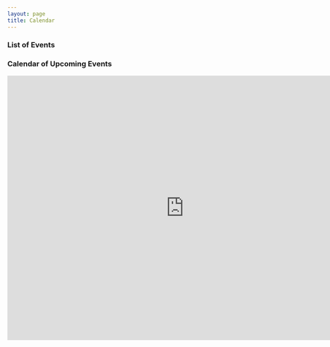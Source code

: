 ```yaml
---
layout: page
title: Calendar
---
```

<div class="span3">
	<h3>List of Events</h3>
<div id="upcoming"></div><!--/span-->
</div>
<div class="span9">
	<h3>Calendar of Upcoming Events</h3>
	<iframe src="https://www.google.com/calendar/embed?src=jldrsapdg47iod7t3kienq08bg%40group.calendar.google.com&ctz=America/Chicago" style="border: 0" width="800" height="600" frameborder="0" scrolling="no"></iframe>
</div><!--/span-->
